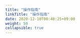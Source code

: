 ```yaml
---
title: "操作指南"
linkTitle: "操作指南"
date: 2020-12-10T00:40:25+09:00
weight: 50
collapsible: true
---
```

